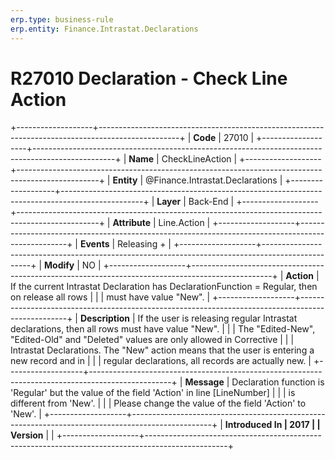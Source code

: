 ```yaml
---
erp.type: business-rule
erp.entity: Finance.Intrastat.Declarations
---
```


# R27010 Declaration - Check Line Action
+-------------------+--------------------------------------------------------------------------------------------------+
| **Code**          | 27010                                                                                            |
+-------------------+--------------------------------------------------------------------------------------------------+
| **Name**          | CheckLineAction                                                                                  |
+-------------------+--------------------------------------------------------------------------------------------------+
| **Entity**        | @Finance.Intrastat.Declarations                                                                                      |
+-------------------+--------------------------------------------------------------------------------------------------+
| **Layer**         | Back-End                                                                                         |
+-------------------+--------------------------------------------------------------------------------------------------+
| **Attribute**     | Line.Action                                                                                      |
+-------------------+--------------------------------------------------------------------------------------------------+
| **Events**        | Releasing +                                                                                      |
+-------------------+--------------------------------------------------------------------------------------------------+
| **Modify**        | NO                                                                                               |
+-------------------+--------------------------------------------------------------------------------------------------+
| **Action**        | If the current Intrastat Declaration has DeclarationFunction = Regular, then on release all rows |
|                   | must have value \"New\".                                                                         |
+-------------------+--------------------------------------------------------------------------------------------------+
| **Description**   | If the user is releasing regular Intrastat declarations, then all rows must have value \"New\".  |
|                   | The \"Edited-New\", \"Edited-Old\" and \"Deleted\" values are only allowed in Corrective         |
|                   | Intrastat Declarations. The \"New\" action means that the user is entering a new record and in   |
|                   | regular declarations, all records are actually new.                                              |
+-------------------+--------------------------------------------------------------------------------------------------+
| **Message**       | Declaration function is \'Regular\' but the value of the field \'Action\' in line \[LineNumber\] |
|                   | is different from \'New\'.                                                                       |
|                   | Please change the value of the field \'Action\' to \'New\'.                                      |
+-------------------+--------------------------------------------------------------------------------------------------+
| **Introduced In   | 2017                                                                                             |
| Version**         |                                                                                                  |
+-------------------+--------------------------------------------------------------------------------------------------+

  

  

  
